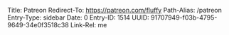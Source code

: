 Title: Patreon
Redirect-To: https://patreon.com/fluffy
Path-Alias: /patreon
Entry-Type: sidebar
Date: 0
Entry-ID: 1514
UUID: 91707949-f03b-4795-9649-34e0f3518c38
Link-Rel: me
